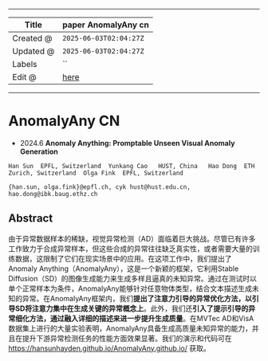 -----

| Title     | paper AnomalyAny cn                                   |
| --------- | ----------------------------------------------------- |
| Created @ | `2025-06-03T02:04:27Z`                                |
| Updated @ | `2025-06-03T02:04:27Z`                                |
| Labels    | \`\`                                                  |
| Edit @    | [here](https://github.com/junxnone/aiwiki/issues/520) |

-----

# AnomalyAny CN

  - 2024.6 **Anomaly Anything: Promptable Unseen Visual Anomaly
    Generation**

<!-- end list -->

``` 
Han Sun  EPFL, Switzerland  Yunkang Cao   HUST, China   Hao Dong  ETH Zurich, Switzerland  Olga Fink  EPFL, Switzerland

{han.sun, olga.fink}@epfl.ch, cyk hust@hust.edu.cn, hao.dong@ibk.baug.ethz.ch

```

## Abstract

由于异常数据样本的稀缺，视觉异常检测（AD）面临着巨大挑战。尽管已有许多工作致力于合成异常样本，但这些合成的异常往往缺乏真实性，或者需要大量的训练数据，这限制了它们在现实场景中的应用。在这项工作中，我们提出了Anomaly
Anything（AnomalyAny），这是一个新颖的框架，它利用Stable
Diffusion（SD）的图像生成能力来生成多样且逼真的未知异常。通过在测试时以单个正常样本为条件，AnomalyAny能够针对任意物体类型，结合文本描述生成未知的异常。在AnomalyAny框架内，我们**提出了注意力引导的异常优化方法，以引导SD将注意力集中在生成关键的异常概念上**。此外，我们还**引入了提示引导的异常细化方法，通过融入详细的描述来进一步提升生成质量**。在MVTec
AD和VisA数据集上进行的大量实验表明，AnomalyAny具备生成高质量未知异常的能力，并且在提升下游异常检测任务的性能方面效果显著。我们的演示和代码可在<https://hansunhayden.github.io/AnomalyAny.github.io/>
获取。

